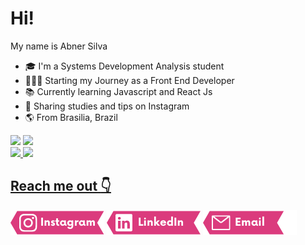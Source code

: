 # Hi! 	

My name is Abner Silva            
- :mortar_board: I'm a Systems Development Analysis student                              
- 👨🏽‍💻 Starting my Journey as a Front End Developer
- :books: Currently learning Javascript and React Js
- 🧠 Sharing studies and tips on Instagram
- :earth_americas: From Brasilia, Brazil

<div>    
    <img width="350px" src="https://github-readme-stats.vercel.app/api?username=euabnerdev&theme=radical"/>
    <img width="350px" src="https://github-readme-stats.vercel.app/api/top-langs/?username=euabnerdev&hide=html&layout=compact&theme=radical" />
</div>  

<div>
  <a href="https://github.com/euabnerdev">
  <img height="180em" src="https://github-readme-stats.vercel.app/api?username=euabnerdev&show_icons=true&theme=radical&include_all_commits=true&count_private=true"/>
  <img height="180em" src="https://github-readme-stats.vercel.app/api/top-langs/?username=euabnerdev&layout=compact&langs_count=16&theme=radical"/>
<div>

## Reach me out :point_down:
<div style="display: inline_block">
  <a href="https://instagram.com/bia_dev" target="_blank"><img width="150px" src="https://github.com/biancames/biancames/blob/8a5e1142f5ff740ff91842910f716293ae099da6/insta.png" target="_blank"></a>
  <a href="https://www.linkedin.com/in/biancames" target="_blank"><img width="150px" src="https://github.com/biancames/biancames/blob/237fac07eae223059f9a76c40c1c8805b303d890/linkedin.png" target="_blank"></a>
  <a href="mailto:biadev@outlook.com" target="_blank"><img width="150px" src="https://github.com/biancames/biancames/blob/8a5e1142f5ff740ff91842910f716293ae099da6/gmail.png" target="_blank"></a>
</div>
